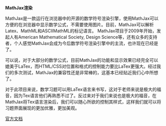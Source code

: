 **MathJax渲染**

MathJax是一款运行在浏览器中的开源的数学符号渲染引擎，使用MathJax可以方便的在浏览器中显示数学公式，不需要使用图片。目前，MathJax可以解析Latex、MathML和ASCIIMathML的标记语言。 MathJax项目于2009年开始，发起人有American Mathematical Society, Design Science等，还有众多的支持者，个人感觉MathJax会成为今后数学符号渲染引擎中的主流，也许现在已经是了。

可以说，对于大部分的数学公式，目前MathJax的功能和显示效果已经完全可以媲美于LaTex，而HTML/CSS对位置和格式的控制能力要比LaTex更强大。经过我们的多次测试，MathJax的兼容性还是非常棒的，这基本已经贴近我们心中所想了。

对于此项目来说，数学习题可以用LaTex语言来书写，这对于老师来说是极大的福音，因为Tex语言他们再熟悉不过了。反过来对于我们来说也是极大的福音，在MathJax将Tex语言渲染后，我们可以随心所欲的控制其样式，这样我们就可以将习题界面展现的更加优雅，更加美观。

[官方文档](http://docs.mathjax.org/en/latest/start.html)

